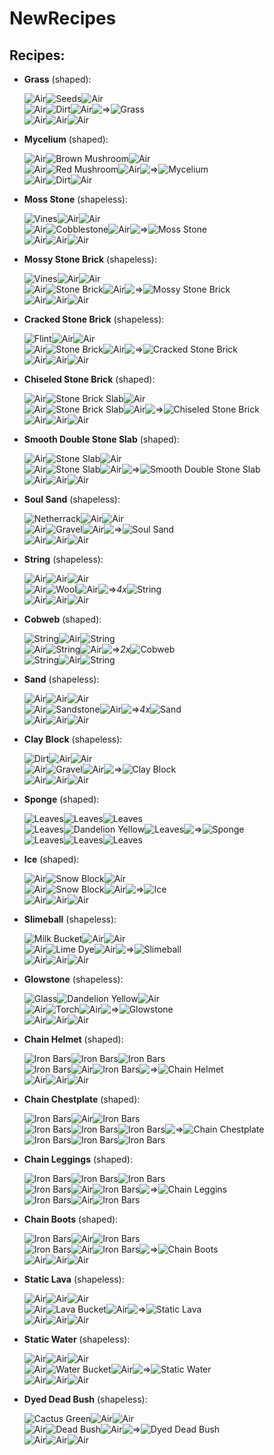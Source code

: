 NewRecipes
===========

Recipes:
--------

 * __Grass__ (shaped):

   ![Air][mat_air]![Seeds][mat_seeds]![Air][mat_air]  
   ![Air][mat_air]![Dirt][mat_dirt]![Air][mat_air]![=>][arrow]![Grass][mat_grass]  
   ![Air][mat_air]![Air][mat_air]![Air][mat_air]

 * __Mycelium__ (shaped):

   ![Air][mat_air]![Brown Mushroom][mat_brown_mushroom]![Air][mat_air]  
   ![Air][mat_air]![Red Mushroom][mat_red_mushroom]![Air][mat_air]![=>][arrow]![Mycelium][mat_mycelium]  
   ![Air][mat_air]![Dirt][mat_dirt]![Air][mat_air]

 * __Moss Stone__ (shapeless):

   ![Vines][mat_vines]![Air][mat_air]![Air][mat_air]  
   ![Air][mat_air]![Cobblestone][mat_cobblestone]![Air][mat_air]![=>][arrow]![Moss Stone][mat_moss_stone]  
   ![Air][mat_air]![Air][mat_air]![Air][mat_air]

 * __Mossy Stone Brick__ (shapeless):

   ![Vines][mat_vines]![Air][mat_air]![Air][mat_air]  
   ![Air][mat_air]![Stone Brick][mat_stone_brick]![Air][mat_air]![=>][arrow]![Mossy Stone Brick][mat_mossy_stone_brick]  
   ![Air][mat_air]![Air][mat_air]![Air][mat_air]

 * __Cracked Stone Brick__ (shapeless):

   ![Flint][mat_flint]![Air][mat_air]![Air][mat_air]  
   ![Air][mat_air]![Stone Brick][mat_stone_brick]![Air][mat_air]![=>][arrow]![Cracked Stone Brick][mat_cracked_stone_brick]  
   ![Air][mat_air]![Air][mat_air]![Air][mat_air]

 * __Chiseled Stone Brick__ (shaped):

   ![Air][mat_air]![Stone Brick Slab][mat_stone_brick_slab]![Air][mat_air]  
   ![Air][mat_air]![Stone Brick Slab][mat_stone_brick_slab]![Air][mat_air]![=>][arrow]![Chiseled Stone Brick][mat_chiseled_stone_brick]  
   ![Air][mat_air]![Air][mat_air]![Air][mat_air]

 * __Smooth Double Stone Slab__ (shaped):

   ![Air][mat_air]![Stone Slab][mat_stone_slab]![Air][mat_air]  
   ![Air][mat_air]![Stone Slab][mat_stone_slab]![Air][mat_air]![=>][arrow]![Smooth Double Stone Slab][mat_smooth_double_stone_slab]  
   ![Air][mat_air]![Air][mat_air]![Air][mat_air]

 * __Soul Sand__ (shapeless):

   ![Netherrack][mat_netherrack]![Air][mat_air]![Air][mat_air]  
   ![Air][mat_air]![Gravel][mat_gravel]![Air][mat_air]![=>][arrow]![Soul Sand][mat_soul_sand]  
   ![Air][mat_air]![Air][mat_air]![Air][mat_air]

 * __String__ (shapeless):

   ![Air][mat_air]![Air][mat_air]![Air][mat_air]  
   ![Air][mat_air]![Wool][mat_white_wool]![Air][mat_air]![=>][arrow]_4x_![String][mat_string]  
   ![Air][mat_air]![Air][mat_air]![Air][mat_air]

 * __Cobweb__ (shaped):

   ![String][mat_string]![Air][mat_air]![String][mat_string]  
   ![Air][mat_air]![String][mat_string]![Air][mat_air]![=>][arrow]_2x_![Cobweb][mat_cobweb]  
   ![String][mat_string]![Air][mat_air]![String][mat_string]

 * __Sand__ (shapeless):

   ![Air][mat_air]![Air][mat_air]![Air][mat_air]  
   ![Air][mat_air]![Sandstone][mat_sandstone]![Air][mat_air]![=>][arrow]_4x_![Sand][mat_sand]  
   ![Air][mat_air]![Air][mat_air]![Air][mat_air]

 * __Clay Block__ (shapeless):

   ![Dirt][mat_dirt]![Air][mat_air]![Air][mat_air]  
   ![Air][mat_air]![Gravel][mat_gravel]![Air][mat_air]![=>][arrow]![Clay Block][mat_clay_block]  
   ![Air][mat_air]![Air][mat_air]![Air][mat_air]

 * __Sponge__ (shaped):

   ![Leaves][mat_leaves]![Leaves][mat_leaves]![Leaves][mat_leaves]  
   ![Leaves][mat_leaves]![Dandelion Yellow][mat_yellow_dye]![Leaves][mat_leaves]![=>][arrow]![Sponge][mat_sponge]  
   ![Leaves][mat_leaves]![Leaves][mat_leaves]![Leaves][mat_leaves]

 * __Ice__ (shaped):

   ![Air][mat_air]![Snow Block][mat_snow_block]![Air][mat_air]  
   ![Air][mat_air]![Snow Block][mat_snow_block]![Air][mat_air]![=>][arrow]![Ice][mat_ice]  
   ![Air][mat_air]![Air][mat_air]![Air][mat_air]

 * __Slimeball__ (shapeless):

   ![Milk Bucket][mat_milk_bucket]![Air][mat_air]![Air][mat_air]  
   ![Air][mat_air]![Lime Dye][mat_lime_dye]![Air][mat_air]![=>][arrow]![Slimeball][mat_slimeball]  
   ![Air][mat_air]![Air][mat_air]![Air][mat_air]

 * __Glowstone__ (shapeless):

   ![Glass][mat_glass]![Dandelion Yellow][mat_yellow_dye]![Air][mat_air]  
   ![Air][mat_air]![Torch][mat_torch]![Air][mat_air]![=>][arrow]![Glowstone][mat_glowstone]  
   ![Air][mat_air]![Air][mat_air]![Air][mat_air]

 * __Chain Helmet__ (shaped):

   ![Iron Bars][mat_iron_bars]![Iron Bars][mat_iron_bars]![Iron Bars][mat_iron_bars]  
   ![Iron Bars][mat_iron_bars]![Air][mat_air]![Iron Bars][mat_iron_bars]![=>][arrow]![Chain Helmet][mat_chain_helmet]  
   ![Air][mat_air]![Air][mat_air]![Air][mat_air]

 * __Chain Chestplate__ (shaped):

   ![Iron Bars][mat_iron_bars]![Air][mat_air]![Iron Bars][mat_iron_bars]  
   ![Iron Bars][mat_iron_bars]![Iron Bars][mat_iron_bars]![Iron Bars][mat_iron_bars]![=>][arrow]![Chain Chestplate][mat_chain_chestplate]  
   ![Iron Bars][mat_iron_bars]![Iron Bars][mat_iron_bars]![Iron Bars][mat_iron_bars]

 * __Chain Leggings__ (shaped):

   ![Iron Bars][mat_iron_bars]![Iron Bars][mat_iron_bars]![Iron Bars][mat_iron_bars]  
   ![Iron Bars][mat_iron_bars]![Air][mat_air]![Iron Bars][mat_iron_bars]![=>][arrow]![Chain Leggins][mat_chain_leggings]  
   ![Iron Bars][mat_iron_bars]![Air][mat_air]![Iron Bars][mat_iron_bars]

 * __Chain Boots__ (shaped):

   ![Iron Bars][mat_iron_bars]![Air][mat_air]![Iron Bars][mat_iron_bars]  
   ![Iron Bars][mat_iron_bars]![Air][mat_air]![Iron Bars][mat_iron_bars]![=>][arrow]![Chain Boots][mat_chain_boots]  
   ![Air][mat_air]![Air][mat_air]![Air][mat_air]

 * __Static Lava__ (shapeless):

   ![Air][mat_air]![Air][mat_air]![Air][mat_air]  
   ![Air][mat_air]![Lava Bucket][mat_lava_bucket]![Air][mat_air]![=>][arrow]![Static Lava][mat_lava]  
   ![Air][mat_air]![Air][mat_air]![Air][mat_air]

 * __Static Water__ (shapeless):

   ![Air][mat_air]![Air][mat_air]![Air][mat_air]  
   ![Air][mat_air]![Water Bucket][mat_water_bucket]![Air][mat_air]![=>][arrow]![Static Water][mat_water]  
   ![Air][mat_air]![Air][mat_air]![Air][mat_air]

 * __Dyed Dead Bush__ (shapeless):

   ![Cactus Green][mat_green_dye]![Air][mat_air]![Air][mat_air]  
   ![Air][mat_air]![Dead Bush][mat_dead_bush]![Air][mat_air]![=>][arrow]![Dyed Dead Bush][mat_dyed_dead_bush]  
   ![Air][mat_air]![Air][mat_air]![Air][mat_air]

[arrow]: https://raw.github.com/socram8888/NewRecipes/master/assets/arrow.png
[mat_air]: https://raw.github.com/socram8888/NewRecipes/master/assets/mat_air.png
[mat_brown_mushroom]: https://raw.github.com/socram8888/NewRecipes/master/assets/mat_brown_mushroom.png
[mat_chain_boots]: https://raw.github.com/socram8888/NewRecipes/master/assets/mat_chain_boots.png
[mat_chain_chestplate]: https://raw.github.com/socram8888/NewRecipes/master/assets/mat_chain_chestplate.png
[mat_chain_helmet]: https://raw.github.com/socram8888/NewRecipes/master/assets/mat_chain_helmet.png
[mat_chain_leggings]: https://raw.github.com/socram8888/NewRecipes/master/assets/mat_chain_leggings.png
[mat_chiseled_stone_brick]: https://raw.github.com/socram8888/NewRecipes/master/assets/mat_chiseled_stone_brick.png
[mat_clay_block]: https://raw.github.com/socram8888/NewRecipes/master/assets/mat_clay_block.png
[mat_cobblestone]: https://raw.github.com/socram8888/NewRecipes/master/assets/mat_cobblestone.png
[mat_cobweb]: https://raw.github.com/socram8888/NewRecipes/master/assets/mat_cobweb.png
[mat_cracked_stone_brick]: https://raw.github.com/socram8888/NewRecipes/master/assets/mat_cracked_stone_brick.png
[mat_dirt]: https://raw.github.com/socram8888/NewRecipes/master/assets/mat_dirt.png
[mat_dead_bush]: https://raw.github.com/socram8888/NewRecipes/master/assets/mat_dead_bush.png
[mat_dyed_dead_bush]: https://raw.github.com/socram8888/NewRecipes/master/assets/mat_dyed_dead_bush.png
[mat_flint]: https://raw.github.com/socram8888/NewRecipes/master/assets/mat_flint.png
[mat_glass]: https://raw.github.com/socram8888/NewRecipes/master/assets/mat_glass.png
[mat_glowstone]: https://raw.github.com/socram8888/NewRecipes/master/assets/mat_glowstone.png
[mat_grass]: https://raw.github.com/socram8888/NewRecipes/master/assets/mat_grass.png
[mat_gravel]: https://raw.github.com/socram8888/NewRecipes/master/assets/mat_gravel.png
[mat_green_dye]: https://raw.github.com/socram8888/NewRecipes/master/assets/mat_green_dye.png
[mat_ice]: https://raw.github.com/socram8888/NewRecipes/master/assets/mat_ice.png
[mat_iron_bars]: https://raw.github.com/socram8888/NewRecipes/master/assets/mat_iron_bars.png
[mat_lava]: https://raw.github.com/socram8888/NewRecipes/master/assets/mat_lava.png
[mat_lava_bucket]: https://raw.github.com/socram8888/NewRecipes/master/assets/mat_lava_bucket.png
[mat_leaves]: https://raw.github.com/socram8888/NewRecipes/master/assets/mat_leaves.png
[mat_lime_dye]: https://raw.github.com/socram8888/NewRecipes/master/assets/mat_lime_dye.png
[mat_milk_bucket]: https://raw.github.com/socram8888/NewRecipes/master/assets/mat_milk_bucket.png
[mat_moss_stone]: https://raw.github.com/socram8888/NewRecipes/master/assets/mat_moss_stone.png
[mat_mossy_stone_brick]: https://raw.github.com/socram8888/NewRecipes/master/assets/mat_mossy_stone_brick.png
[mat_mycelium]: https://raw.github.com/socram8888/NewRecipes/master/assets/mat_mycelium.png
[mat_netherrack]: https://raw.github.com/socram8888/NewRecipes/master/assets/mat_netherrack.png
[mat_red_mushroom]: https://raw.github.com/socram8888/NewRecipes/master/assets/mat_red_mushroom.png
[mat_sand]: https://raw.github.com/socram8888/NewRecipes/master/assets/mat_sand.png
[mat_sandstone]: https://raw.github.com/socram8888/NewRecipes/master/assets/mat_sandstone.png
[mat_seeds]: https://raw.github.com/socram8888/NewRecipes/master/assets/mat_seeds.png
[mat_slimeball]: https://raw.github.com/socram8888/NewRecipes/master/assets/mat_slimeball.png
[mat_smooth_double_stone_slab]: https://raw.github.com/socram8888/NewRecipes/master/assets/mat_smooth_double_stone_slab.png
[mat_snow_block]: https://raw.github.com/socram8888/NewRecipes/master/assets/mat_snow_block.png
[mat_soul_sand]: https://raw.github.com/socram8888/NewRecipes/master/assets/mat_soul_sand.png
[mat_sponge]: https://raw.github.com/socram8888/NewRecipes/master/assets/mat_sponge.png
[mat_stone]: https://raw.github.com/socram8888/NewRecipes/master/assets/mat_stone.png
[mat_stone_brick]: https://raw.github.com/socram8888/NewRecipes/master/assets/mat_stone_brick.png
[mat_stone_brick_slab]: https://raw.github.com/socram8888/NewRecipes/master/assets/mat_stone_brick_slab.png
[mat_stone_slab]: https://raw.github.com/socram8888/NewRecipes/master/assets/mat_stone_slab.png
[mat_string]: https://raw.github.com/socram8888/NewRecipes/master/assets/mat_string.png
[mat_torch]: https://raw.github.com/socram8888/NewRecipes/master/assets/mat_torch.png
[mat_vines]: https://raw.github.com/socram8888/NewRecipes/master/assets/mat_vines.png
[mat_water]: https://raw.github.com/socram8888/NewRecipes/master/assets/mat_water.png
[mat_water_bucket]: https://raw.github.com/socram8888/NewRecipes/master/assets/mat_water_bucket.png
[mat_white_wool]: https://raw.github.com/socram8888/NewRecipes/master/assets/mat_white_wool.png
[mat_yellow_dye]: https://raw.github.com/socram8888/NewRecipes/master/assets/mat_yellow_dye.png
